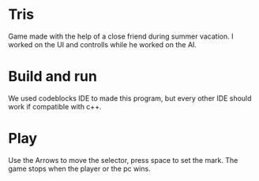 # Tris

Game made with the help of a close friend during summer vacation. I worked on the UI and controlls while he worked on the AI.

# Build and run
We used codeblocks IDE to made this program, but every other IDE should work if compatible with c++.

# Play
Use the Arrows to move the selector, press space to set the mark. The game stops when the player or the pc wins.
